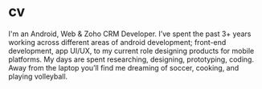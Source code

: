 # cv
I'm an Android, Web &amp; Zoho CRM Developer.  I’ve spent the past 3+ years working across different areas of android development; front-end development, app UI/UX, to my current role designing products for mobile platforms.  My days are spent researching, designing, prototyping, coding.  Away from the laptop you’ll find me dreaming of soccer, cooking, and playing volleyball.
